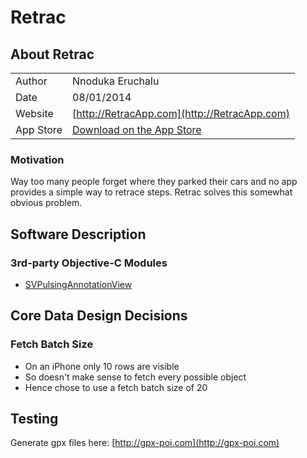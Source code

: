 # Retrac

## About Retrac
|           |                                              |
| --------- | -------------------------------------------- |
| Author    | Nnoduka Eruchalu                             |
| Date      | 08/01/2014                                   |
| Website   | [http://RetracApp.com](http://RetracApp.com) |
| App Store | [Download on the App Store](https://itunes.apple.com/us/app/retrac/id906573871?ls=1&mt=8) |


### Motivation
Way too many people forget where they parked their cars and no app provides a 
simple way to retrace steps. Retrac solves this somewhat obvious problem.


## Software Description
### 3rd-party Objective-C Modules
* [SVPulsingAnnotationView](https://github.com/TransitApp/SVPulsingAnnotationView)


## Core Data Design Decisions
### Fetch Batch Size
* On an iPhone only 10 rows are visible 
* So doesn't make sense to fetch every possible object
* Hence chose to use a fetch batch size of 20


## Testing
Generate gpx files here: [http://gpx-poi.com](http://gpx-poi.com)